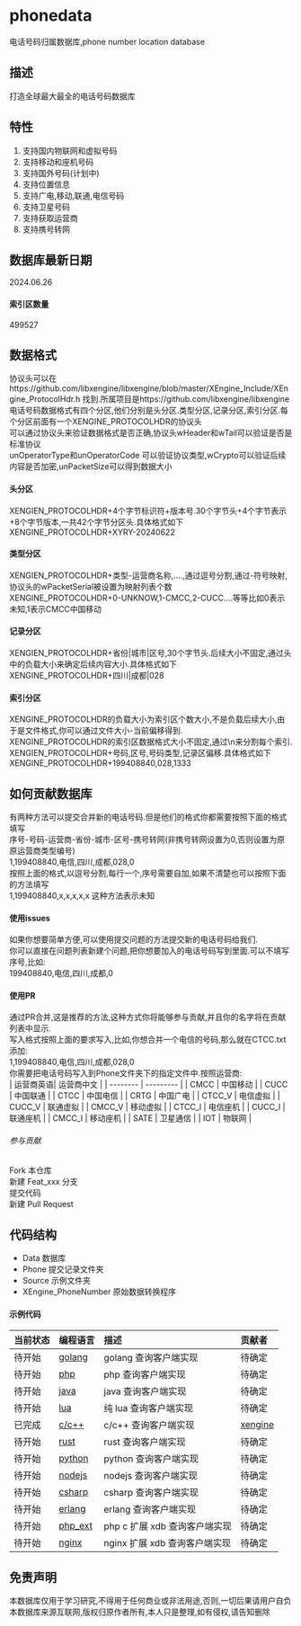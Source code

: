 # phonedata
电话号码归属数据库,phone number location database

## 描述
打造全球最大最全的电话号码数据库

## 特性
1. 支持国内物联网和虚拟号码
2. 支持移动和座机号码
3. 支持国外号码(计划中)
4. 支持位置信息
5. 支持广电,移动,联通,电信号码
6. 支持卫星号码
7. 支持获取运营商
8. 支持携号转网

## 数据库最新日期
2024.06.26

#### 索引区数量
499527

## 数据格式
协议头可以在https://github.com/libxengine/libxengine/blob/master/XEngine_Include/XEngine_ProtocolHdr.h 找到.所属项目是https://github.com/libxengine/libxengine  
电话号码数据格式有四个分区,他们分别是头分区.类型分区,记录分区,索引分区.每个分区前面有一个XENGINE_PROTOCOLHDR的协议头  
可以通过协议头来验证数据格式是否正确,协议头wHeader和wTail可以验证是否是标准协议  
unOperatorType和unOperatorCode 可以验证协议类型,wCrypto可以验证后续内容是否加密,unPacketSize可以得到数据大小

#### 头分区
XENGIEN_PROTOCOLHDR+4个字节标识符+版本号.30个字节头+4个字节表示+8个字节版本,一共42个字节分区头.具体格式如下  
XENGINE_PROTOCOLHDR+XYRY-20240622

#### 类型分区
XENGIEN_PROTOCOLHDR+类型-运营商名称,....,通过逗号分割,通过-符号映射,协议头的wPacketSerial被设置为映射列表个数  
XENGINE_PROTOCOLHDR+0-UNKNOW,1-CMCC,2-CUCC....等等比如0表示未知,1表示CMCC中国移动

#### 记录分区
XENGIEN_PROTOCOLHDR+省份|城市|区号,30个字节头.后续大小不固定,通过头中的负载大小来确定后续内容大小.具体格式如下  
XENGINE_PROTOCOLHDR+四川|成都|028

#### 索引分区
XENGINE_PROTOCOLHDR的负载大小为索引区个数大小,不是负载后续大小,由于是文件格式,你可以通过文件大小-当前偏移得到.  
XENGINE_PROTOCOLHDR的索引区数据格式大小不固定,通过\n来分割每个索引.  
XENGIEN_PROTOCOLHDR+号码,区号,号码类型,记录区偏移.具体格式如下  
XENGINE_PROTOCOLHDR+199408840,028,1333

## 如何贡献数据库
有两种方法可以提交合并新的电话号码.但是他们的格式你都需要按照下面的格式填写  
序号-号码-运营商-省份-城市-区号-携号转网(非携号转网设置为0,否则设置为原原运营商类型编号)  
1,199408840,电信,四川,成都,028,0  
按照上面的格式,以逗号分割,每行一个,序号需要自加,如果不清楚也可以按照下面的方法填写  
1,199408840,x,x,x,x,x   这种方法表示未知

#### 使用issues 
如果你想要简单方便,可以使用提交问题的方法提交新的电话号码给我们.  
你可以直接在问题列表新建个问题,把你想要加入的电话号码写到里面.可以不填写序号,比如:  
199408840,电信,四川,成都,0  

#### 使用PR
通过PR合并,这是推荐的方法,这种方式你将能够参与贡献,并且你的名字将在贡献列表中显示.  
写入格式按照上面的要求写入,比如,你想合并一个电信的号码,那么就在CTCC.txt添加:  
1,199408840,电信,四川,成都,028,0  
你需要把电话号码写入到Phone文件夹下的指定文件中.按照运营商:  
| 运营商英语| 运营商中文 |
| -------- | --------- |
| CMCC     | 中国移动   |
| CUCC     | 中国联通   |
| CTCC     | 中国电信   |
| CRTG     | 中国广电   |
| CTCC_V   | 电信虚拟   |
| CUCC_V   | 联通虚拟   |
| CMCC_V   | 移动虚拟   |
| CTCC_I   | 电信座机   |
| CUCC_I   | 联通座机   |
| CMCC_I   | 移动座机   |
| SATE     | 卫星通信   |
| IOT      | 物联网     |

###### 参与贡献
Fork 本仓库  
新建 Feat_xxx 分支  
提交代码  
新建 Pull Request  

## 代码结构
 - Data     数据库
 - Phone    提交记录文件夹
 - Source   示例文件夹
 - XEngine_PhoneNumber 原始数据转换程序

#### 示例代码

| 当前状态  | 编程语言 | 描述                  | 贡献者               |
|:-----    | :----    |:---------------------|:--------------------|
| 待开始    | [golang](Source/golang)         | golang 查询客户端实现        | 待确定 |
| 待开始    | [php](Source/php)               | php 查询客户端实现           | 待确定 |
| 待开始    | [java](Source/java)             | java 查询客户端实现          | 待确定 |
| 待开始    | [lua](Source/lua)               | 纯 lua 查询客户端实现        | 待确定 |
| 已完成    | [c/c++](Source/C/)               |  c/c++ 查询客户端实现        | [xengine](https://github.com/libxengine) |
| 待开始    | [rust](Source/rust)             | rust 查询客户端实现          | 待确定 |
| 待开始    | [python](Source/python)         | python 查询客户端实现        | 待确定 |
| 待开始    | [nodejs](Source/nodejs)         | nodejs 查询客户端实现        | 待确定 |
| 待开始    | [csharp](Source/csharp)         | csharp 查询客户端实现        | 待确定 |
| 待开始    | [erlang](Source/erlang)         | erlang 查询客户端实现        | 待确定 |
| 待开始    | [php_ext](Source/php7_ext)      | php c 扩展 xdb 查询客户端实现 | 待确定 |
| 待开始    | [nginx](Source/nginx)           | nginx 扩展 xdb 查询客户端实现 | 待确定 |

## 免责声明
本数据库仅用于学习研究,不得用于任何商业或非法用途,否则,一切后果请用户自负  
本数据库来源互联网,版权归原作者所有,本人只是整理,如有侵权,请告知删除